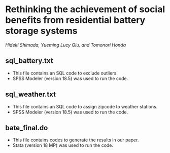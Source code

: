 #  Rethinking the achievement of social benefits from residential battery storage systems
*Hideki Shimada, Yueming Lucy Qiu, and Tomonori Honda*

## sql_battery.txt
* This file contains an SQL code to exclude outliers.
* SPSS Modeler (version 18.5) was used to run the code.

## sql_weather.txt
* This file contains an SQL code to assign zipcode to weather stations.
* SPSS Modeler (version 18.5) was used to run the code.

## bate_final.do
* This file contains codes to generate the results in our paper.
* Stata (version 18 MP) was used to run the code.